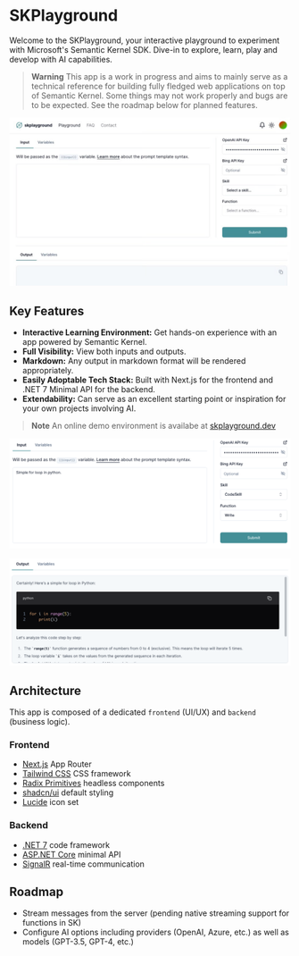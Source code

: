 # SKPlayground

Welcome to the SKPlayground, your interactive playground to experiment with Microsoft's Semantic Kernel SDK. Dive-in to explore, learn, play and develop with AI capabilities.

> **Warning**
> This app is a work in progress and aims to mainly serve as a technical reference for building fully fledged web applications on top of Semantic Kernel. Some things may not work properly and bugs are to be expected.
> See the roadmap below for planned features.

![Screenshot](/screenshots/dashboard.png)

## Key Features

- **Interactive Learning Environment:** Get hands-on experience with an app powered by Semantic Kernel.
- **Full Visibility:** View both inputs and outputs.
- **Markdown:** Any output in markdown format will be rendered appropriately.
- **Easily Adoptable Tech Stack:** Built with Next.js for the frontend and .NET 7 Minimal API for the backend.
- **Extendability:** Can serve as an excellent starting point or inspiration for your own projects involving AI.

> **Note**
> An online demo environment is availabe at [skplayground.dev](https://skplayground.dev/)

![Screenshot](/screenshots/example-prompt.png)

![Screenshot](/screenshots/output-markdown.png)

## Architecture

This app is composed of a dedicated `frontend` (UI/UX) and `backend` (business logic).

### Frontend

- [Next.js](https://github.com/vercel/next.js) App Router
- [Tailwind CSS](https://github.com/tailwindlabs/tailwindcss) CSS framework
- [Radix Primitives](https://github.com/radix-ui/primitives) headless components
- [shadcn/ui](https://github.com/shadcn-ui/ui) default styling
- [Lucide](https://github.com/vercel/next.js) icon set

### Backend

- [.NET 7](https://dotnet.microsoft.com) code framework
- [ASP.NET Core](https://dotnet.microsoft.com/apps/aspnet/apis) minimal API
- [SignalR](https://dotnet.microsoft.com/apps/aspnet/signalr) real-time communication

## Roadmap

- Stream messages from the server (pending native streaming support for functions in SK)
- Configure AI options including providers (OpenAI, Azure, etc.) as well as models (GPT-3.5, GPT-4, etc.)
